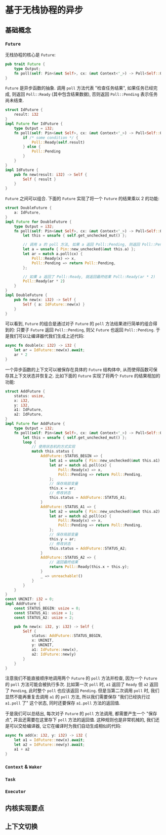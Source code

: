 # 基于无栈协程的异步

## 基础概念

### `Future`

无栈协程的核心是 `Future`:

```rust
pub trait Future {
    type Output;
    fn poll(self: Pin<&mut Self>, cx: &mut Context<'_>) -> Poll<Self::Output>;
}
```

`Future` 是异步函数的抽象. 
调用 `poll` 方法代表 "检查任务结果", 
如果任务已经完成, 则返回 `Poll::Ready` (其中包含结果数据), 
否则返回 `Poll::Pending` 表示任务尚未结束.

```rust
struct IdFuture {
    result: i32
}
impl Future for IdFuture {
    type Output = i32;
    fn poll(self: Pin<&mut Self>, cx: &mut Context<'_>) -> Poll<Self::Output> {
        if /* some condition */ {
            Poll::Ready(self.result)
        } else {
            Poll::Pending
        }
    }
}
impl IdFuture {
    pub fn new(result: i32) -> Self {
        Self { result }
    }
}
```

`Future` 之间可以组合.
下面的 `Future` 实现了将一个 `Future` 的结果乘以 2 的功能:

```rust
struct DoubleFuture {
    a: IdFuture,
}
impl Future for DoubleFuture {
    type Output = i32;
    fn poll(self: Pin<&mut Self>, cx: &mut Context<'_>) -> Poll<Self::Output> {
        let this = unsafe { self.get_unchecked_mut() };

        // 调用 a 的 poll 方法, 如果 a 返回 Poll::Pending, 则返回 Poll::Pending
        let a = unsafe { Pin::new_unchecked(&mut this.a) };
        let ar = match a.poll(cx) {
            Poll::Ready(x) => x,
            Poll::Pending => return Poll::Pending,
        };

        // 如果 a 返回了 Poll::Ready, 就返回最终结果 Poll::Ready(ar * 2)
        Poll::Ready(ar * 2)
    }
}
impl DoubleFuture {
    pub fn new(x: i32) -> Self {
        Self { a: IdFuture::new(x) }
    }
}
```

可以看到, `Future` 的组合是通过对子 `Future` 的 `poll` 方法结果进行简单的组合得到的:
只要子 `Future` 返回 `Poll::Pending`, 则父 `Future` 也返回 `Poll::Pending`.
于是我们可以让编译器代我们生成上述代码:

```rust
async fn double(x: i32) -> i32 {
    let ar = IdFuture::new(x).await;
    ar * 2
}
```

一个异步函数的上下文可以被保存在具体的 `Future` 结构体中, 
从而使得函数可保存其上下文状态并恢复之.
比如下面的 `Future` 实现了将两个 `Future` 的结果相加的功能:

```rust
struct AddFuture {
    status: usize,
    x: i32,
    y: i32,
    a1: IdFuture,
    a2: IdFuture,
}
impl Future for AddFuture {
    type Output = i32;
    fn poll(self: Pin<&mut Self>, cx: &mut Context<'_>) -> Poll<Self::Output> {
        let this = unsafe { self.get_unchecked_mut() };
        loop {
            // 使用状态机的方式实现
            match this.status {
                AddFuture::STATUS_BEGIN => {
                    let a1 = unsafe { Pin::new_unchecked(&mut this.a1) };
                    let ar = match a1.poll(cx) {
                        Poll::Ready(x) => x,
                        Poll::Pending => return Poll::Pending,
                    };
                    // 保存局部变量
                    this.x = ar;
                    // 修改状态
                    this.status = AddFuture::STATUS_A1;
                }
                AddFuture::STATUS_A1 => {
                    let a2 = unsafe { Pin::new_unchecked(&mut this.a2) };
                    let ar = match a2.poll(cx) {
                        Poll::Ready(x) => x,
                        Poll::Pending => return Poll::Pending,
                    };
                    // 保存局部变量
                    this.y = ar;
                    // 修改状态
                    this.status = AddFuture::STATUS_A2;
                }
                AddFuture::STATUS_A2 => {
                    // 返回最终结果
                    return Poll::Ready(this.x + this.y);
                }
                _ => unreachable!()
            }
        }
    }
}
const UNINIT: i32 = 0;
impl AddFuture {
    const STATUS_BEGIN: usize = 0;
    const STATUS_A1: usize = 1;
    const STATUS_A2: usize = 2;

    pub fn new(x: i32, y: i32) -> Self {
        Self { 
            status: AddFuture::STATUS_BEGIN, 
            x: UNINIT,
            y: UNINIT,
            a1: IdFuture::new(x), 
            a2: IdFuture::new(y) 
        }
    }
}
```

注意我们不能直接顺序地调用两个 `Future` 的 `poll` 方法并检查,
因为一个 `Future` 的 `poll` 方法可能会被执行多次.
比如第一次 `poll` 时, `a1` 返回了 `Ready` 但 `a2` 返回了 `Pending`,
此时整个 `poll` 也应该返回 `Pending`.
但是当第二次调用 `poll` 时,
我们显然不能再重复去调用 `a1` 的 `poll` 方法,
所以我们需要保存 "我们已经执行过 `a1.poll` 了" 这个状态,
同时还要保存 `a1.poll` 方法的返回值.

于是我们可以总结出, 
每次对子 `Future` 的 `poll` 方法调用, 都需要产生一个 "保存点",
并且还需要在这里存下 `poll` 方法的返回值.
这种规则也是非常机械的,
我们还是可以交给编译器, 让它在编译时为我们自动生成相似的代码:

```rust
async fn add(x: i32, y: i32) -> i32 {
    let a1 = IdFuture::new(x).await;
    let a2 = IdFuture::new(y).await;
    a1 + a2
}
```

### `Context` & `Waker`

<!-- TODO -->

### `Task`

<!-- TODO -->

### `Executor`

<!-- TODO -->

## 内核实现要点

<!-- TODO: 介绍包 Future 的 Future, 包 Waker 的 Future, 包进程的 Future 三种主要 Future -->

## 上下文切换

<!-- TODO: trap 相关和 syscall (通用) 的实现 -->